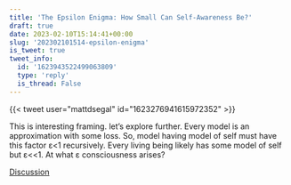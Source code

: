 ```yaml
---
title: 'The Epsilon Enigma: How Small Can Self-Awareness Be?'
draft: true
date: 2023-02-10T15:14:41+00:00
slug: '202302101514-epsilon-enigma'
is_tweet: true
tweet_info:
  id: '1623943522499063809'
  type: 'reply'
  is_thread: False
---
```




{{< tweet user="mattdsegal" id="1623276941615972352" >}}

This is interesting framing. let’s explore further. Every model is an approximation with some loss. So, model having model of self must have this factor ε&lt;1 recursively. Every living being likely has some model of self but ε&lt;&lt;1. At what ε consciousness arises?

[Discussion](https://x.com/sytelus/status/1623943522499063809)

